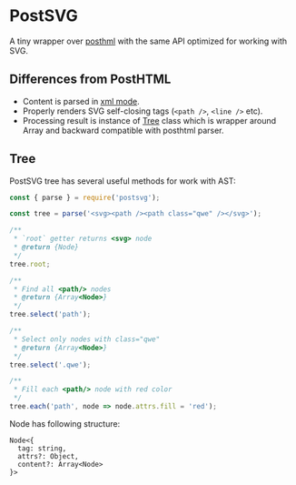 # PostSVG

A tiny wrapper over [posthml](https://github.com/posthtml/posthtml) with the same 
API optimized for working with SVG.

## Differences from PostHTML

- Content is parsed in [xml mode](https://github.com/fb55/htmlparser2/wiki/Parser-options#option-xmlmode).
- Properly renders SVG self-closing tags (`<path />`, `<line />` etc).
- Processing result is instance of [Tree](https://github.com/kisenka/svg-mixer/blob/master/packages/postsvg/lib/tree.js) class which is wrapper 
  around Array and backward compatible with posthtml parser.

## Tree

PostSVG tree has several useful methods for work with AST:

```js
const { parse } = require('postsvg');

const tree = parse('<svg><path /><path class="qwe" /></svg>');

/**
 * `root` getter returns <svg> node
 * @return {Node}
 */ 
tree.root;

/**
 * Find all <path/> nodes
 * @return {Array<Node>}
 */
tree.select('path'); 

/**
 * Select only nodes with class="qwe"
 * @return {Array<Node>}
 */
tree.select('.qwe');

/**
 * Fill each <path/> node with red color 
 */
tree.each('path', node => node.attrs.fill = 'red');
```

Node has following structure:
```
Node<{
  tag: string,
  attrs?: Object,
  content?: Array<Node>
}>
```
